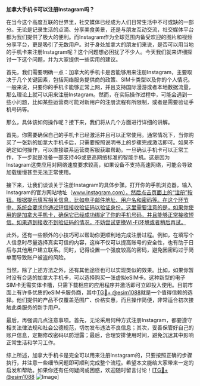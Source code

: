 **加拿大手机卡可以注册Instagram吗？**

在当今这个高度互联的世界里，社交媒体已经成为人们日常生活中不可或缺的一部分。无论是记录生活的点滴、分享美食美景，还是与朋友互动交流，社交媒体平台都为我们提供了极大的便利。而Instagram作为全球范围内备受欢迎的图片和视频分享平台，更是吸引了无数用户。对于身处加拿大的朋友们来说，是否可以用当地的手机卡来注册Instagram呢？这个问题想必困扰了不少人。今天我们就来详细探讨一下这个问题，并为大家提供一些实用的建议。

首先，我们需要明确一点：加拿大的手机卡是否能够用来注册Instagram，主要取决于几个关键因素，包括网络服务提供商的政策、SIM卡类型以及你的个人情况。一般来说，只要你的手机卡能够正常上网，并且支持国际漫游或者本地数据流量，那么理论上就可以用来注册Instagram。然而，在实际操作过程中，可能会遇到一些小问题，比如某些运营商可能对新用户的注册流程有所限制，或者是需要验证手机号码等。

那么，具体该如何操作呢？接下来，我们将从几个方面进行详细的讲解。

首先，你需要确保自己的手机卡已经激活并且可以正常使用。通常情况下，当你购买了一张新的加拿大手机卡后，只需要按照说明书上的步骤完成激活即可。如果不确定如何操作，可以直接联系运营商客服获取帮助。一旦确认手机卡可以正常工作，下一步就是准备一部支持4G或更高网络标准的智能手机。这是因为Instagram这类应用对网络速度要求较高，如果设备不支持高速网络，可能会导致加载缓慢甚至无法正常使用。

接下来，让我们谈谈关于注册Instagram的具体步骤。打开你的手机浏览器，输入Instagram的官方网站地址（www.instagram.com），然后点击页面上的“注册”按钮。根据提示填写相关信息，比如电子邮件地址、用户名和密码等。在这个环节中，系统会要求你通过短信接收验证码以验证身份。这里需要注意的是，如果你使用的是加拿大手机卡，确保它已经成功绑定了你的手机号码，并且能够正常接收短信。如果遇到接收不到验证码的情况，不妨尝试更换Wi-Fi环境或者稍后再试。

此外，还有一些额外的小技巧可以帮助你更顺利地完成注册过程。例如，在填写个人信息时尽量选择真实可信的内容，这样不仅可以提高账号的安全性，也有助于日后与其他用户建立联系。同时，记得设置一个强度较高的密码，避免因密码过于简单而导致账户被盗的风险。

当然，除了上述方法之外，还有其他途径也可以实现类似的效果。比如，如果你暂时没有合适的加拿大手机卡，可以选择购买一张虚拟eSIM卡。这种新型的电子SIM卡无需实体卡槽，只需下载相应的应用程序并激活即可立即投入使用。目前市面上有许多优质的eSIM卡服务商，其中[TG💪+ @esim1088](https://t.me/s/esim1088)就是一个值得信赖的选择。他们提供的产品不仅覆盖范围广、价格实惠，而且操作简便，非常适合初次接触此类服务的新手用户。

最后，再强调几点注意事项。首先，无论采用何种方式注册Instagram，都要遵守相关法律法规和社会公德规范，切勿发布违法不良信息；其次，妥善保管好自己的账户信息，定期修改密码以防泄露；最后，合理安排使用时间，避免沉迷其中影响正常生活和学习工作。

综上所述，加拿大手机卡是完全可以用来注册Instagram的，只要按照正确的步骤执行，并注意一些细节问题即可顺利完成整个流程。希望本文能给大家带来一定的启发和帮助。如果你还有任何疑问或困惑，欢迎随时留言讨论！[[TG💪+ @esim1088](https://t.me/s/esim1088) ![Image](https://i.postimg.cc/4NQfJmqS/Snipaste-2025-05-13-00-14-12.png)]